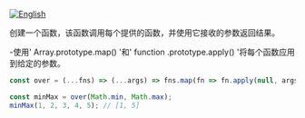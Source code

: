 
<a href="./README.md" target="_blank"><img src="https://img.shields.io/badge/-English-gray" alt="English"/></a>

创建一个函数，该函数调用每个提供的函数，并使用它接收的参数返回结果。

-使用' Array.prototype.map() '和' function .prototype.apply() '将每个函数应用到给定的参数。

```js
const over = (...fns) => (...args) => fns.map(fn => fn.apply(null, args));
```

```js
const minMax = over(Math.min, Math.max);
minMax(1, 2, 3, 4, 5); // [1, 5]
```
